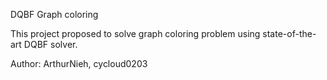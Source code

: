 DQBF Graph coloring

This project proposed to solve graph coloring problem using state-of-the-art DQBF solver.

Author: ArthurNieh, cycloud0203
